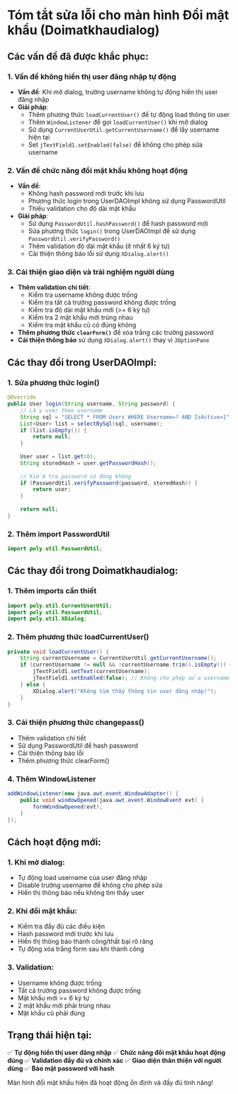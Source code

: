 # Tóm tắt sửa lỗi cho màn hình Đổi mật khẩu (Doimatkhaudialog)

## Các vấn đề đã được khắc phục:

### 1. **Vấn đề không hiển thị user đăng nhập tự động**
- **Vấn đề**: Khi mở dialog, trường username không tự động hiển thị user đăng nhập
- **Giải pháp**: 
  - Thêm phương thức `loadCurrentUser()` để tự động load thông tin user
  - Thêm `WindowListener` để gọi `loadCurrentUser()` khi mở dialog
  - Sử dụng `CurrentUserUtil.getCurrentUsername()` để lấy username hiện tại
  - Set `jTextField1.setEnabled(false)` để không cho phép sửa username

### 2. **Vấn đề chức năng đổi mật khẩu không hoạt động**
- **Vấn đề**: 
  - Không hash password mới trước khi lưu
  - Phương thức login trong UserDAOImpl không sử dụng PasswordUtil
  - Thiếu validation cho độ dài mật khẩu
- **Giải pháp**:
  - Sử dụng `PasswordUtil.hashPassword()` để hash password mới
  - Sửa phương thức `login()` trong UserDAOImpl để sử dụng `PasswordUtil.verifyPassword()`
  - Thêm validation độ dài mật khẩu (ít nhất 6 ký tự)
  - Cải thiện thông báo lỗi sử dụng `XDialog.alert()`

### 3. **Cải thiện giao diện và trải nghiệm người dùng**
- **Thêm validation chi tiết**:
  - Kiểm tra username không được trống
  - Kiểm tra tất cả trường password không được trống
  - Kiểm tra độ dài mật khẩu mới (>= 6 ký tự)
  - Kiểm tra 2 mật khẩu mới trùng nhau
  - Kiểm tra mật khẩu cũ có đúng không
- **Thêm phương thức `clearForm()`** để xóa trắng các trường password
- **Cải thiện thông báo** sử dụng `XDialog.alert()` thay vì `JOptionPane`

## Các thay đổi trong UserDAOImpl:

### 1. **Sửa phương thức login()**
```java
@Override
public User login(String username, String password) {
    // Lấy user theo username
    String sql = "SELECT * FROM Users WHERE Username=? AND IsActive=1";
    List<User> list = selectBySql(sql, username);
    if (list.isEmpty()) {
        return null;
    }
    
    User user = list.get(0);
    String storedHash = user.getPasswordHash();
    
    // Kiểm tra password có đúng không
    if (PasswordUtil.verifyPassword(password, storedHash)) {
        return user;
    }
    
    return null;
}
```

### 2. **Thêm import PasswordUtil**
```java
import poly.util.PasswordUtil;
```

## Các thay đổi trong Doimatkhaudialog:

### 1. **Thêm imports cần thiết**
```java
import poly.util.CurrentUserUtil;
import poly.util.PasswordUtil;
import poly.util.XDialog;
```

### 2. **Thêm phương thức loadCurrentUser()**
```java
private void loadCurrentUser() {
    String currentUsername = CurrentUserUtil.getCurrentUsername();
    if (currentUsername != null && !currentUsername.trim().isEmpty()) {
        jTextField1.setText(currentUsername);
        jTextField1.setEnabled(false); // Không cho phép sửa username
    } else {
        XDialog.alert("Không tìm thấy thông tin user đăng nhập!");
    }
}
```

### 3. **Cải thiện phương thức changepass()**
- Thêm validation chi tiết
- Sử dụng PasswordUtil để hash password
- Cải thiện thông báo lỗi
- Thêm phương thức clearForm()

### 4. **Thêm WindowListener**
```java
addWindowListener(new java.awt.event.WindowAdapter() {
    public void windowOpened(java.awt.event.WindowEvent evt) {
        formWindowOpened(evt);
    }
});
```

## Cách hoạt động mới:

### 1. **Khi mở dialog**:
- Tự động load username của user đăng nhập
- Disable trường username để không cho phép sửa
- Hiển thị thông báo nếu không tìm thấy user

### 2. **Khi đổi mật khẩu**:
- Kiểm tra đầy đủ các điều kiện
- Hash password mới trước khi lưu
- Hiển thị thông báo thành công/thất bại rõ ràng
- Tự động xóa trắng form sau khi thành công

### 3. **Validation**:
- Username không được trống
- Tất cả trường password không được trống
- Mật khẩu mới >= 6 ký tự
- 2 mật khẩu mới phải trùng nhau
- Mật khẩu cũ phải đúng

## Trạng thái hiện tại:
✅ **Tự động hiển thị user đăng nhập**
✅ **Chức năng đổi mật khẩu hoạt động đúng**
✅ **Validation đầy đủ và chính xác**
✅ **Giao diện thân thiện với người dùng**
✅ **Bảo mật password với hash**

Màn hình đổi mật khẩu hiện đã hoạt động ổn định và đầy đủ tính năng! 